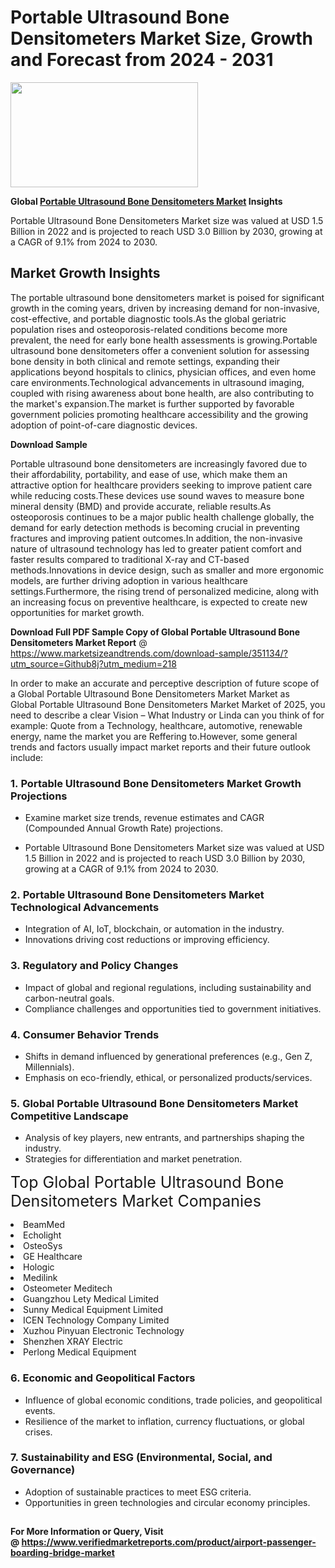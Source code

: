 <H1>Portable Ultrasound Bone Densitometers Market Size, Growth and Forecast from 2024 - 2031</H1><img class="aligncenter size-medium wp-image-584254" src="https://thirdeyenews.in/wp-content/uploads/2024/09/Global-Market-Research-300x168.jpeg" alt="" width="300" height="168" /><p><strong>Global&nbsp;<a href="https://www.marketsizeandtrends.com/download-sample/351134/?utm_source=Github8j?utm_medium=218">Portable Ultrasound Bone Densitometers Market</a> Insights</strong></p><p>Portable Ultrasound Bone Densitometers Market size was valued at USD 1.5 Billion in 2022 and is projected to reach USD 3.0 Billion by 2030, growing at a CAGR of 9.1% from 2024 to 2030.</p><p><h2>Market Growth Insights</h2> <p>The portable ultrasound bone densitometers market is poised for significant growth in the coming years, driven by increasing demand for non-invasive, cost-effective, and portable diagnostic tools.As the global geriatric population rises and osteoporosis-related conditions become more prevalent, the need for early bone health assessments is growing.Portable ultrasound bone densitometers offer a convenient solution for assessing bone density in both clinical and remote settings, expanding their applications beyond hospitals to clinics, physician offices, and even home care environments.Technological advancements in ultrasound imaging, coupled with rising awareness about bone health, are also contributing to the market's expansion.The market is further supported by favorable government policies promoting healthcare accessibility and the growing adoption of point-of-care diagnostic devices.</p> <p><strong>Download Sample</strong></p> <p>Portable ultrasound bone densitometers are increasingly favored due to their affordability, portability, and ease of use, which make them an attractive option for healthcare providers seeking to improve patient care while reducing costs.These devices use sound waves to measure bone mineral density (BMD) and provide accurate, reliable results.As osteoporosis continues to be a major public health challenge globally, the demand for early detection methods is becoming crucial in preventing fractures and improving patient outcomes.In addition, the non-invasive nature of ultrasound technology has led to greater patient comfort and faster results compared to traditional X-ray and CT-based methods.Innovations in device design, such as smaller and more ergonomic models, are further driving adoption in various healthcare settings.Furthermore, the rising trend of personalized medicine, along with an increasing focus on preventive healthcare, is expected to create new opportunities for market growth.</p> <p><span class=""><strong>Download Full PDF Sample Copy of Global Portable Ultrasound Bone Densitometers Market Report</strong> @ <a href="https://www.marketsizeandtrends.com/download-sample/351134/?utm_source=Github8j?utm_medium=218" target="_blank">https://www.marketsizeandtrends.com/download-sample/351134/?utm_source=Github8j?utm_medium=218</a></span></p><p>In order to make an accurate and perceptive description of future scope of a Global&nbsp;Portable Ultrasound Bone Densitometers Market Market as Global&nbsp;Portable Ultrasound Bone Densitometers Market Market of 2025, you need to describe a clear Vision &ndash; What Industry or Linda can you think of for example: Quote from a Technology, healthcare, automotive, renewable energy, name the market you are Reffering to.However, some general trends and factors usually impact market reports and their future outlook include:</p><h3>1.&nbsp;<strong>Portable Ultrasound Bone Densitometers Market Growth Projections</strong></h3><ul><li>Examine market size trends, revenue estimates and CAGR (Compounded Annual Growth Rate) projections.</li><li><p>Portable Ultrasound Bone Densitometers Market size was valued at USD 1.5 Billion in 2022 and is projected to reach USD 3.0 Billion by 2030, growing at a CAGR of 9.1% from 2024 to 2030.</p></li></ul><h3>2.&nbsp;<strong>Portable Ultrasound Bone Densitometers Market Technological Advancements</strong></h3><ul><li>Integration of AI, IoT, blockchain, or automation in the industry.</li><li>Innovations driving cost reductions or improving efficiency.</li></ul><h3>3.&nbsp;<strong>Regulatory and Policy Changes</strong></h3><ul><li>Impact of global and regional regulations, including sustainability and carbon-neutral goals.</li><li>Compliance challenges and opportunities tied to government initiatives.</li></ul><h3>4.&nbsp;<strong>Consumer Behavior Trends</strong></h3><ul><li>Shifts in demand influenced by generational preferences (e.g., Gen Z, Millennials).</li><li>Emphasis on eco-friendly, ethical, or personalized products/services.</li></ul><h3>5.&nbsp;<strong>Global Portable Ultrasound Bone Densitometers Market Competitive Landscape</strong></h3><ul><li>Analysis of key players, new entrants, and partnerships shaping the industry.</li><li>Strategies for differentiation and market penetration.</li></ul><p data-pm-slice="1 1 []"><span style="color: inherit; font-family: inherit; font-size: 25px;">Top Global Portable Ultrasound Bone Densitometers Market Companies</span></p><div class="" data-test-id=""><p><li>BeamMed</li><li> Echolight</li><li> OsteoSys</li><li> GE Healthcare</li><li> Hologic</li><li> Medilink</li><li> Osteometer Meditech</li><li> Guangzhou Lety Medical Limited</li><li> Sunny Medical Equipment Limited</li><li> ICEN Technology Company Limited</li><li> Xuzhou Pinyuan Electronic Technology</li><li> Shenzhen XRAY Electric</li><li> Perlong Medical Equipment</li></p></div><h3>6.&nbsp;<strong>Economic and Geopolitical Factors</strong></h3><ul><li>Influence of global economic conditions, trade policies, and geopolitical events.</li><li>Resilience of the market to inflation, currency fluctuations, or global crises.</li></ul><h3>7.&nbsp;<strong>Sustainability and ESG (Environmental, Social, and Governance)</strong></h3><ul><li>Adoption of sustainable practices to meet ESG criteria.</li><li>Opportunities in green technologies and circular economy principles.</li></ul><h2><strong style="font-size: 14px;">For More Information or Query, Visit @&nbsp;</strong><a style="background-color: #ffffff; font-size: 14px;" href="https://www.marketsizeandtrends.com/report/portable-ultrasound-bone-densitometers-market/" target="_blank">https://www.verifiedmarketreports.com/product/airport-passenger-boarding-bridge-market</a></h2>